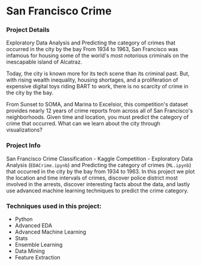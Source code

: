 # San Francisco Crime

### Project Details
Exploratory Data Analysis and Predicting the category of crimes that occurred in the city by the bay
From 1934 to 1963, San Francisco was infamous for housing some of the world's most notorious criminals on the inescapable island of Alcatraz.

Today, the city is known more for its tech scene than its criminal past. But, with rising wealth inequality, housing shortages, and a proliferation of expensive digital toys riding BART to work, there is no scarcity of crime in the city by the bay.

From Sunset to SOMA, and Marina to Excelsior, this competition's dataset provides nearly 12 years of crime reports from across all of San Francisco's neighborhoods. Given time and location, you must predict the category of crime that occurred.
What can we learn about the city through visualizations?

### Project Info
San Francisco Crime Classification - Kaggle Competition - Exploratory Data Analysis (`EDACrime.ipynb`) and Predicting the category of crimes (`ML.ipynb`) that occurred in the city by the bay from 1934 to 1963. In this project we plot the location and time intervals of crimes, discover police district most involved in the arrests, discover interesting facts about the data, and lastly use advanced machine learning techniques to predict the crime category. 

### Techniques used in this project:
- Python 
- Advanced EDA
- Advanced Machine Learning
- Stats
- Ensemble Learning
- Data Mining
- Feature Extraction

